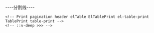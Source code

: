 <p>----分割线----</p>

<el-divider></el-divider>


    <!-- Print pagination header elTable ElTablePrint el-table-print TablePrint table-print -->
    <!-- ::v-deep >>> -->